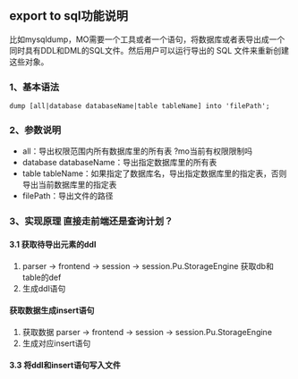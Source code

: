 ## export to sql功能说明

比如mysqldump，MO需要一个工具或者一个语句，将数据库或者表导出成一个同时具有DDL和DML的SQL文件。然后用户可以运行导出的 SQL 文件来重新创建这些对象。

### 1、基本语法

```
dump [all|database databaseName|table tableName] into 'filePath';
``` 

### 2、参数说明

* all：导出权限范围内所有数据库里的所有表 ?mo当前有权限限制吗
* database databaseName：导出指定数据库里的所有表
* table tableName：如果指定了数据库名，导出指定数据库里的指定表，否则导出当前数据库里的指定表
* filePath：导出文件的路径

### 3、实现原理 直接走前端还是查询计划？

#### 3.1 获取待导出元素的ddl

1. parser -> frontend -> session -> session.Pu.StorageEngine 获取db和table的def
2. 生成ddl语句

#### 获取数据生成insert语句

1. 获取数据 parser -> frontend -> session -> session.Pu.StorageEngine
2. 生成对应insert语句

#### 3.3 将ddl和insert语句写入文件
